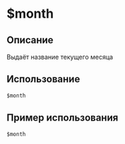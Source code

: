 # $month

## Описание
Выдаёт название текущего месяца

## Использование
```js
$month
```

## Пример использования
```javascript
$month
```
